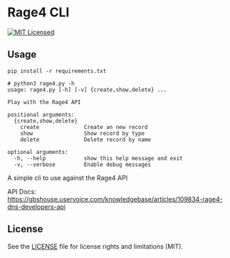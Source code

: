 Rage4 CLI
=========

[![MIT Licensed](https://img.shields.io/badge/license-MIT-green.svg)](https://tldrlegal.com/license/mit-license)

## Usage

```
pip install -r requirements.txt
```


```
# python3 rage4.py -h
usage: rage4.py [-h] [-v] {create,show,delete} ...

Play with the Rage4 API

positional arguments:
  {create,show,delete}
    create              Create an new record
    show                Show record by type
    delete              Delete record by name

optional arguments:
  -h, --help            show this help message and exit
  -v, --verbose         Enable debug messages
```

A simple cli to use against the Rage4 API

API Docs: 
https://gbshouse.uservoice.com/knowledgebase/articles/109834-rage4-dns-developers-api


## License
See the [LICENSE](LICENSE.md) file for license rights and limitations (MIT).
